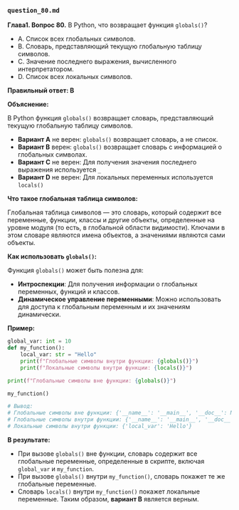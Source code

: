 ### `question_80.md`

**Глава1. Вопрос 80.** В Python, что возвращает функция `globals()`?

- A.  Список всех глобальных символов.
- B.  Словарь, представляющий текущую глобальную таблицу символов.
- C.  Значение последнего выражения, вычисленного интерпретатором.
- D.  Список всех локальных символов.

**Правильный ответ: B**

**Объяснение:**

В Python функция `globals()` возвращает словарь, представляющий текущую глобальную таблицу символов.

*   **Вариант A** не верен:  `globals()` возвращает словарь, а не список.
*  **Вариант B** верен: `globals()` возвращает словарь с информацией о глобальных символах.
*   **Вариант C** не верен: Для получения значения последнего выражения используется `_`
*   **Вариант D** не верен: Для локальных переменных используется `locals()`

**Что такое глобальная таблица символов:**

Глобальная таблица символов — это словарь, который содержит все переменные, функции, классы и другие объекты, определенные на уровне модуля (то есть, в глобальной области видимости). Ключами в этом словаре являются имена объектов, а значениями являются сами объекты.

**Как использовать `globals()`:**

Функция `globals()` может быть полезна для:
* **Интроспекции**: Для получения информации о глобальных переменных, функций и классов.
* **Динамическое управление переменными**:  Можно использовать для доступа к глобальным переменным и их значениям динамически.

**Пример:**

```python
global_var: int = 10
def my_function():
    local_var: str = "Hello"
    print(f"Глобальные символы внутри функции: {globals()}")
    print(f"Локальные символы внутри функции: {locals()}")

print(f"Глобальные символы вне функции: {globals()}")

my_function()

# Вывод:
# Глобальные символы вне функции: {'__name__': '__main__', '__doc__': None, '__package__': None, '__loader__': <_frozen_importlib_external.SourceFileLoader object at 0x...>, '__spec__': None, '__annotations__': {}, '__builtins__': <module 'builtins' (built-in)>, '__file__': '...', '__cached__': None, 'global_var': 10, 'my_function': <function my_function at 0x...>}
# Глобальные символы внутри функции: {'__name__': '__main__', '__doc__': None, '__package__': None, '__loader__': <_frozen_importlib_external.SourceFileLoader object at 0x...>, '__spec__': None, '__annotations__': {}, '__builtins__': <module 'builtins' (built-in)>, '__file__': '...', '__cached__': None, 'global_var': 10, 'my_function': <function my_function at 0x...> }
# Локальные символы внутри функции: {'local_var': 'Hello'}
```

**В результате:**

*   При вызове `globals()` вне функции, словарь содержит все глобальные переменные, определенные в скрипте, включая `global_var` и `my_function`.
*   При вызове `globals()` внутри `my_function()`, словарь покажет те же глобальные переменные.
*  Словарь `locals()` внутри `my_function()` покажет локальные переменные.
Таким образом, **вариант B** является верным.
